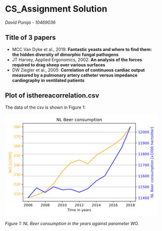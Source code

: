 # CS_Assignment Solution

*David Puroja - 10469036*

## Title of 3 papers

  - MCC Van Dyke et al., 2019: **Fantastic yeasts and where to find them: the hidden diversity of dimorphic fungal pathogens**
  - JT Harvey, Applied Ergonomics, 2002: **An analysis of the forces required to drag sheep over various surfaces**
  - DW Ziegler et al., 2005: **Correlation of continuous cardiac output measured by a pulmonary artery catheter versus impedance cardiography in ventilated patients**

## Plot of isthereacorrelation.csv

The data of the csv is shown in Figure 1:

![](image.png)

*Figure 1: NL Beer consumption in the years against parameter WO.*